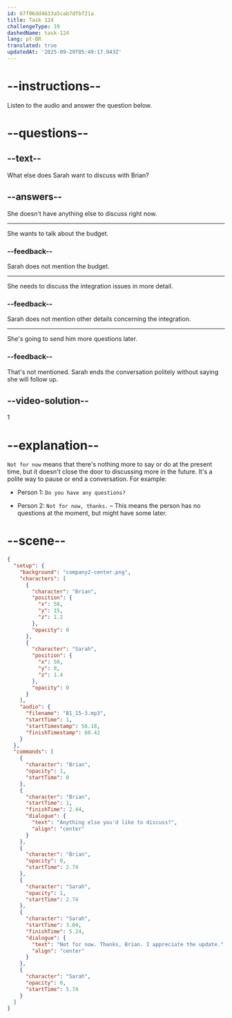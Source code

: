 ```yaml
---
id: 67f06dd4633a5cab7dfb721a
title: Task 124
challengeType: 19
dashedName: task-124
lang: pt-BR
translated: true
updatedAt: '2025-09-29T05:49:17.943Z'
---
```


<!-- (Audio) Brian: Anything else you'd like to discuss? Sarah: Not for now. Thanks, Brian. I appreciate the update. -->

# --instructions--

Listen to the audio and answer the question below.

# --questions--

## --text--

What else does Sarah want to discuss with Brian?

## --answers--

She doesn't have anything else to discuss right now.

---

She wants to talk about the budget.

### --feedback--

Sarah does not mention the budget.

---

She needs to discuss the integration issues in more detail.

### --feedback--

Sarah does not mention other details concerning the integration.

---

She's going to send him more questions later.

### --feedback--

That's not mentioned. Sarah ends the conversation politely without saying she will follow up.

## --video-solution--

1

# --explanation--

`Not for now` means that there's nothing more to say or do at the present time, but it doesn't close the door to discussing more in the future. It's a polite way to pause or end a conversation. For example:

- Person 1: `Do you have any questions?`

- Person 2: `Not for now, thanks.` – This means the person has no questions at the moment, but might have some later.

# --scene--

```json
{
  "setup": {
    "background": "company2-center.png",
    "characters": [
      {
        "character": "Brian",
        "position": {
          "x": 50,
          "y": 15,
          "z": 1.2
        },
        "opacity": 0
      },
      {
        "character": "Sarah",
        "position": {
          "x": 50,
          "y": 0,
          "z": 1.4
        },
        "opacity": 0
      }
    ],
    "audio": {
      "filename": "B1_15-3.mp3",
      "startTime": 1,
      "startTimestamp": 56.18,
      "finishTimestamp": 60.42
    }
  },
  "commands": [
    {
      "character": "Brian",
      "opacity": 1,
      "startTime": 0
    },
    {
      "character": "Brian",
      "startTime": 1,
      "finishTime": 2.44,
      "dialogue": {
        "text": "Anything else you'd like to discuss?",
        "align": "center"
      }
    },
    {
      "character": "Brian",
      "opacity": 0,
      "startTime": 2.74
    },
    {
      "character": "Sarah",
      "opacity": 1,
      "startTime": 2.74
    },
    {
      "character": "Sarah",
      "startTime": 3.04,
      "finishTime": 5.24,
      "dialogue": {
        "text": "Not for now. Thanks, Brian. I appreciate the update.",
        "align": "center"
      }
    },
    {
      "character": "Sarah",
      "opacity": 0,
      "startTime": 5.74
    }
  ]
}
```
